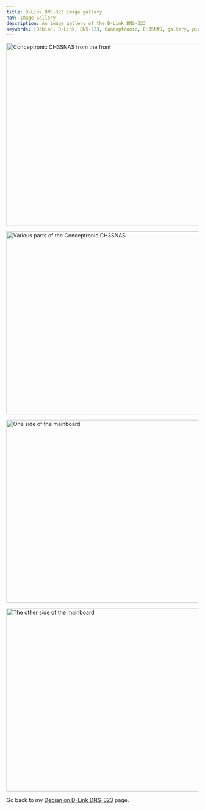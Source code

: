 ```yaml
---
title: D-Link DNS-323 image gallery
nav: Image Gallery
description: An image gallery of the D-Link DNS-323
keywords: [Debian, D-Link, DNS-323, Conceptronic, CH3SNAS, gallery, pictures, images, photos]
---
```


<p>
<a href = "../images/img_0001.jpg">
<img src = "../images/img_0001s.jpg" class="border" alt = "Conceptronic CH3SNAS from the front" width="640" height="480" />
</a>
</p>

<p>
<a href = "../images/img_0004.jpg">
<img src = "../images/img_0004s.jpg" class="border" alt = "Various parts of the Conceptronic CH3SNAS" width="640" height="480" />
</a>
</p>

<p>
<a href = "../images/img_0005.jpg">
<img src = "../images/img_0005s.jpg" class="border" alt = "One side of the mainboard" width="640" height="480" />
</a>
</p>

<p>
<a href = "../images/img_0006.jpg">
<img src = "../images/img_0006s.jpg" class="border" alt = "The other side of the mainboard" width="640" height="480" />
</a>
</p>

Go back to my <a href = "..">Debian on D-Link DNS-323</a> page.

